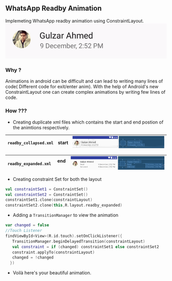 
## **WhatsApp Readby Animation**
Implemeting WhatsApp readby animation using ConstraintLayout.
![anim_none](gif/whatsapp_anim_imp.gif)



### **Why ?**
Animations in android can be difficult and can lead to writing many lines of code( Different code for exit/enter anim). With the help of Android's new ConstraintLayout 
one can create complex animations by writing few lines of code.

### **How ???**
 - Creating duplicate xml files which contains the start and end postion of the animtions respectively.

`readby_collapsed.xml`|start| ![anim_none](gif/screen1.PNG)
-------- | --- | --|

`readby_expanded.xml`&nbsp;|end &nbsp;&nbsp; | ![anim_none](gif/screen2.PNG)
-------- | --- | --|

 - Creating constraint Set for both the layout
```kotlin
val constraintSet1 = ConstraintSet()
val constraintSet2 = ConstraintSet()
constraintSet1.clone(constraintLayout)
constraintSet2.clone(this,R.layout.readby_expanded)

```
- Adding a `TransitionManager` to view the animation 
```kotlin
var changed = false
//Touch Listener
findViewById<View>(R.id.touch).setOnClickListener({
   TransitionManager.beginDelayedTransition(constraintLayout)
   val constraint = if (changed) constraintSet1 else constraintSet2
   constraint.applyTo(constraintLayout)
   changed = !changed
  })
```
- Voilà here's your beautiful animation.
